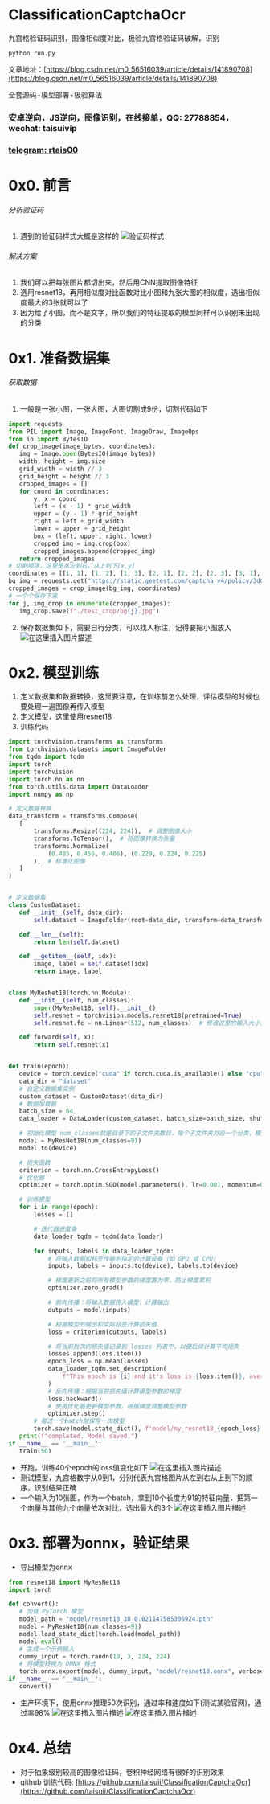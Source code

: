 
# ClassificationCaptchaOcr

九宫格验证码识别，图像相似度对比，极验九宫格验证码破解，识别

```shell
python run.py
```

文章地址：[https://blog.csdn.net/m0_56516039/article/details/141890708](https://blog.csdn.net/m0_56516039/article/details/141890708)

全套源码+模型部署+极验算法

### 安卓逆向，JS逆向，图像识别，在线接单，QQ: 27788854，wechat: taisuivip
### [telegram: rtais00](https://t.me/rtais00)


# 0x0. 前言
###### 分析验证码
1. 遇到的验证码样式大概是这样的
![验证码样式](https://i-blog.csdnimg.cn/direct/b62096ccaccc4ccd9b7b7cabc0b5d66a.png)

###### 解决方案

 1. 我们可以把每张图片都切出来，然后用CNN提取图像特征
 2. 选用resnet18，再用相似度对比函数对比小图和九张大图的相似度，选出相似度最大的3张就可以了
 3. 因为给了小图，而不是文字，所以我们的特征提取的模型同样可以识别未出现的分类

# 0x1. 准备数据集
###### 获取数据

 1. 一般是一张小图，一张大图，大图切割成9份，切割代码如下
 ```python
import requests
from PIL import Image, ImageFont, ImageDraw, ImageOps
from io import BytesIO
def crop_image(image_bytes, coordinates):
    img = Image.open(BytesIO(image_bytes))
    width, height = img.size
    grid_width = width // 3
    grid_height = height // 3
    cropped_images = []
    for coord in coordinates:
        y, x = coord
        left = (x - 1) * grid_width
        upper = (y - 1) * grid_height
        right = left + grid_width
        lower = upper + grid_height
        box = (left, upper, right, lower)
        cropped_img = img.crop(box)
        cropped_images.append(cropped_img)
    return cropped_images
# 切割顺序，这里是从左到右，从上到下[x,y]
coordinates = [[1, 1], [1, 2], [1, 3], [2, 1], [2, 2], [2, 3], [3, 1], [3, 2], [3, 3]]
bg_img = requests.get("https://static.geetest.com/captcha_v4/policy/3d0936b11a2c4a65bbb53635e656c780/nine/110394/2024-09-06T00/ed02acd0ac294a41b880d9106240f12a.jpg").content
cropped_images = crop_image(bg_img, coordinates)
# 一个个保存下来
for j, img_crop in enumerate(cropped_images):
    img_crop.save(f"./test_crop/bg{j}.jpg")
```
 2. 保存数据集如下，需要自行分类，可以找人标注，记得要把小图放入
![在这里插入图片描述](https://i-blog.csdnimg.cn/direct/2304c044256c4811b4f9746cf0f61187.png)
# 0x2. 模型训练
 1. 定义数据集和数据转换，这里要注意，在训练前怎么处理，评估模型的时候也要处理一遍图像再传入模型
 2. 定义模型，这里使用resnet18
 3. 训练代码
 ```python
import torchvision.transforms as transforms
from torchvision.datasets import ImageFolder
from tqdm import tqdm
import torch
import torchvision
import torch.nn as nn
from torch.utils.data import DataLoader
import numpy as np

# 定义数据转换
data_transform = transforms.Compose(
    [
        transforms.Resize((224, 224)),  # 调整图像大小
        transforms.ToTensor(),  # 将图像转换为张量
        transforms.Normalize(
            (0.485, 0.456, 0.406), (0.229, 0.224, 0.225)
        ),  # 标准化图像
    ]
)


# 定义数据集
class CustomDataset:
    def __init__(self, data_dir):
        self.dataset = ImageFolder(root=data_dir, transform=data_transform)

    def __len__(self):
        return len(self.dataset)

    def __getitem__(self, idx):
        image, label = self.dataset[idx]
        return image, label


class MyResNet18(torch.nn.Module):
    def __init__(self, num_classes):
        super(MyResNet18, self).__init__()
        self.resnet = torchvision.models.resnet18(pretrained=True)
        self.resnet.fc = nn.Linear(512, num_classes)  # 修改这里的输入大小为512

    def forward(self, x):
        return self.resnet(x)


def train(epoch):
    device = torch.device("cuda" if torch.cuda.is_available() else "cpu")
    data_dir = "dataset"
    # 自定义数据集实例
    custom_dataset = CustomDataset(data_dir)
    # 数据加载器
    batch_size = 64
    data_loader = DataLoader(custom_dataset, batch_size=batch_size, shuffle=True)

    # 初始化模型 num_classes就是目录下的子文件夹数目，每个子文件夹对应一个分类，模型输出的向量长度也是这个长度
    model = MyResNet18(num_classes=91)
    model.to(device)

    # 损失函数
    criterion = torch.nn.CrossEntropyLoss()
    # 优化器
    optimizer = torch.optim.SGD(model.parameters(), lr=0.001, momentum=0.9)

    # 训练模型
    for i in range(epoch):
        losses = []

        # 迭代器进度条
        data_loader_tqdm = tqdm(data_loader)

        for inputs, labels in data_loader_tqdm:
            # 将输入数据和标签传输到指定的计算设备（如 GPU 或 CPU）
            inputs, labels = inputs.to(device), labels.to(device)

            # 梯度更新之前将所有模型参数的梯度置为零，防止梯度累积
            optimizer.zero_grad()

            # 前向传播：将输入数据传入模型，计算输出
            outputs = model(inputs)

            # 根据模型的输出和实际标签计算损失值
            loss = criterion(outputs, labels)

            # 将当前批次的损失值记录到 losses 列表中，以便后续计算平均损失
            losses.append(loss.item())
            epoch_loss = np.mean(losses)
            data_loader_tqdm.set_description(
                f"This epoch is {i} and it's loss is {loss.item()}, average loss {epoch_loss}"
            )
            # 反向传播：根据当前损失值计算模型参数的梯度
            loss.backward()
            # 使用优化器更新模型参数，根据梯度调整模型参数
            optimizer.step()
        # 每过一个batch就保存一次模型
        torch.save(model.state_dict(), f'model/my_resnet18_{epoch_loss}.pth')
    print(f"completed. Model saved.")
if __name__ == '__main__':
    train(50)
```
- 开跑，训练40个epoch的loss值变化如下
![在这里插入图片描述](https://i-blog.csdnimg.cn/direct/3d474ffde803494b96bc90d27981eee5.png)
- 测试模型，九宫格数字从0到1，分别代表九宫格图片从左到右从上到下的顺序，识别结果正确
- 一个输入为10张图，作为一个batch，拿到10个长度为91的特征向量，把第一个向量与其他九个向量依次对比，选出最大的3个
![在这里插入图片描述](https://i-blog.csdnimg.cn/direct/44cf322d6e8c436d96c0b9e5c4dda3c2.png)
# 0x3. 部署为onnx，验证结果
- 导出模型为onnx
 ```python
 from resnet18 import MyResNet18
import torch

def convert():
    # 加载 PyTorch 模型
    model_path = "model/resnet18_38_0.021147585306924.pth"
    model = MyResNet18(num_classes=91)
    model.load_state_dict(torch.load(model_path))
    model.eval()
    # 生成一个示例输入
    dummy_input = torch.randn(10, 3, 224, 224)
    # 将模型转换为 ONNX 格式
    torch.onnx.export(model, dummy_input, "model/resnet18.onnx", verbose=True)
if __name__ == '__main__':
    convert()
 ```
 - 生产环境下，使用onnx推理50次识别，通过率和速度如下(测试某验官网)，通过率98%
 ![在这里插入图片描述](https://i-blog.csdnimg.cn/direct/b59e5abc94674021b6db4e22c2c389f7.png)
![在这里插入图片描述](https://i-blog.csdnimg.cn/direct/3a78464431f749c5984d02cfc0f76d7b.png)
# 0x4. 总结
 - 对于抽象级别较高的图像验证码，卷积神经网络有很好的识别效果
 - github 训练代码: [https://github.com/taisuii/ClassificationCaptchaOcr](https://github.com/taisuii/ClassificationCaptchaOcr)



